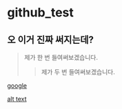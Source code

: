# github_test
## 오 이거 진짜 써지는데?
> 제가 한 번 들여써보겠습니다.
> > 제가 두 번 들여써보겠습니다.

[google](https://www.google.com "google's link")

[alt text](https://d18-invdn-com.investing.com/content/pic37448315ca5d5b26b7883b511e070409.jpg)

